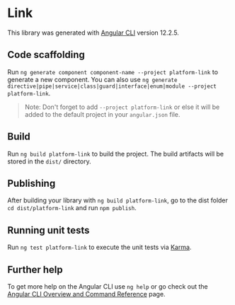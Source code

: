 # Link

This library was generated with [Angular CLI](https://github.com/angular/angular-cli) version 12.2.5.

## Code scaffolding

Run `ng generate component component-name --project platform-link` to generate a new component. You can also use `ng generate directive|pipe|service|class|guard|interface|enum|module --project platform-link`.
> Note: Don't forget to add `--project platform-link` or else it will be added to the default project in your `angular.json` file. 

## Build

Run `ng build platform-link` to build the project. The build artifacts will be stored in the `dist/` directory.

## Publishing

After building your library with `ng build platform-link`, go to the dist folder `cd dist/platform-link` and run `npm publish`.

## Running unit tests

Run `ng test platform-link` to execute the unit tests via [Karma](https://karma-runner.github.io).

## Further help

To get more help on the Angular CLI use `ng help` or go check out the [Angular CLI Overview and Command Reference](https://angular.io/cli) page.
